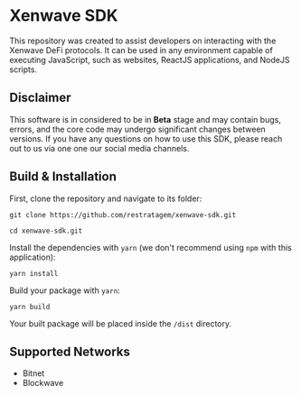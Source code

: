 # Xenwave SDK

This repository was created to assist developers on interacting with the Xenwave DeFi protocols. It can be used in any environment capable of executing JavaScript, such as websites, ReactJS applications, and NodeJS scripts.

## Disclaimer

This software is in considered to be in **Beta** stage and may contain bugs, errors, and the core code may undergo significant changes between versions. If you have any questions on how to use this SDK, please reach out to us via one one our social media channels.

## Build & Installation

First, clone the repository and navigate to its folder:

```shell
git clone https://github.com/restratagem/xenwave-sdk.git
```
```shell
cd xenwave-sdk.git
```

Install the dependencies with `yarn` (we don't recommend using `npm` with this application):

```shell
yarn install
```

Build your package with `yarn`:

```
yarn build
```

Your built package will be placed inside the `/dist` directory.

## Supported Networks

- Bitnet
- Blockwave